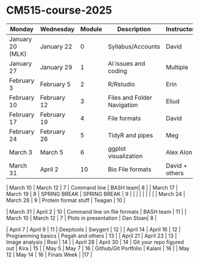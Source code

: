 # CM515-course-2025

| Monday               | Wednesday            | Module | Description                     | Instructor         | Week |
|----------------------|----------------------|--------|---------------------------------|--------------------|------|
| January 20 (MLK)     | January 22     | 0      | Syllabus/Accounts                  | David              | 1    |
| January 27     | January 29     | 1      | AI issues and coding                         | Multiple           | 2    |
| February 3     | February 5    | 2      | R/Rstudio                                  | Erin               | 3    |
| February 10     | February 12     | 3      | Files and Folder Navigation              | Eliud              | 4    |
| February 17| February 19 | 4     | File formats               | David   | 5   |
| February 24| February 26| 5      | TidyR and pipes       | Meg    | 6  |
| March 3| March 5 | 6      | ggplot visualization                |  Alex Alon       | 7    |
| March 31  | April 2 | 10    | Bio File formats          | David + others    | 11  |

| March 10    | March 12    | 7      | Command line                   | BASH team| 8    |
| March 17   | March 19   | 8      | SPRING BREAK                | SPRING BREAK   | 9    |
| |  | | | | |
| March 24   | March 26   | 9      | Protein format stuff              | Teagan       | 10   |


| March 31  | April 2 | 10    | Command line on file formats          | BASH team    | 11  |
| March 10    | March 12    | 7      | Plots in presentation                  | Dan Sloan| 8    |

| April 7    | April 9  | 11    | Deeptools | Swygert | 12   |
| April 14    | April 16   | 12    | Programming basics                 | Pegah and others       | 13  |
| April 21   | April 23   | 13     | Image analysis           | Rosi    | 14 |
| April 28   | April 30   | 14     | Git your repo figured out          | Kira        | 15   |
| May 5   | May 7      | 16     | Github/Git Portfolio                   | Kalani          | 16  |
| May 12      | May 14      | 16    | Finals Week                 |                    |17   |

